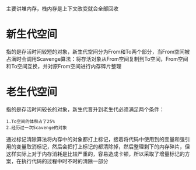 主要讲堆内存，栈内存是上下文改变就会全部回收

# 新生代空间

指的是存活时间较短的对象，新生代空间分为From和To两个部分，当From空间被占满时会调用Scavenge算法：将存活对象从From空间复制到To空间，From空间和To空间互换，并对原From空间进行内存碎片整理

# 老生代空间

指的是存活时间较长的对象，新生代晋升到老生代必须满足两个条件：

    1.To空间的体积占了25%
    2.经历过一次Scavenge的对象

通过标记清除算法将内存中的对象都打上标记，接着将代码中使用到的变量和强引用的变量取消标记，然后会把打上标记的都清除掉，然后整理剩下的内存碎片，但这样实际上对于内存消耗是比较严重的，容易造成卡顿，所以采取了增量标记的方案，在执行代码的过程中时不时的清除一部分